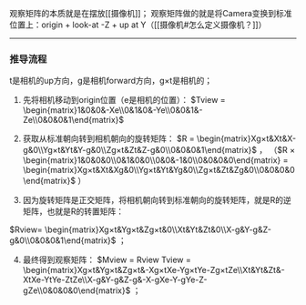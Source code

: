 观察矩阵的本质就是在摆放[[摄像机]]；
观察矩阵做的就是将Camera变换到标准位置上：origin + look-at -Z + up at Y（[[摄像机#怎么定义摄像机？]]）
***
### 推导流程
t是相机的up方向，g是相机forward方向，g×t是相机的；
1. 先将相机移动到origin位置（e是相机的位置）： $Tview = \begin{matrix}1&0&0&-Xe\\0&1&0&-Ye\\0&0&1&-Ze\\0&0&0&1\end{matrix}$
2. 获取从标准朝向转到相机朝向的旋转矩阵： $R = \begin{matrix}Xg×t&Xt&X-g&0\\Yg×t&Yt&Y-g&0\\Zg×t&Zt&Z-g&0\\0&0&0&1\end{matrix}$ ， （$R × \begin{matrix}1&0&0&0\\0&1&0&0\\0&0&-1&0\\0&0&0&0\end{matrix} = \begin{matrix}Xg×t&Xt&Xg&0\\Yg×t&Yt&Yg&0\\Zg×t&Zt&Zg&0\\0&0&0&0\end{matrix}$  ）

3. 因为旋转矩阵是正交矩阵，将相机朝向转到标准朝向的旋转矩阵，就是R的逆矩阵，也就是R的转置矩阵：

$Rview= \begin{matrix}Xg×t&Yg×t&Zg×t&0\\Xt&Yt&Zt&0\\X-g&Y-g&Z-g&0\\0&0&0&1\end{matrix}$ ；

4. 最终得到观察矩阵： $Mview = Rview Tview = \begin{matrix}Xg×t&Yg×t&Zg×t&-Xg×tXe-Yg×tYe-Zg×tZe\\Xt&Yt&Zt&-XtXe-YtYe-ZtZe\\X-g&Y-g&Z-g&-X-gXe-Y-gYe-Z-gZe\\0&0&0&0\end{matrix}$ ；